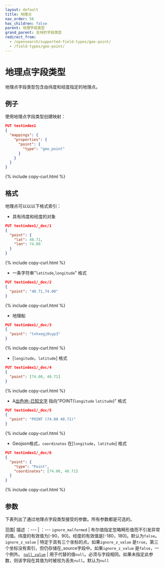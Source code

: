 ```yaml
---
layout: default
title: 地理点
nav_order: 56
has_children: false
parent: 地理字段类型
grand_parent: 支持的字段类型
redirect_from:
  - /opensearch/supported-field-types/geo-point/
  - /field-types/geo-point/
---
```


# 地理点字段类型

地理点字段类型包含由纬度和经度指定的地理点。

## 例子

使用地理点字段类型创建映射：

```json
PUT testindex1
{
  "mappings": {
    "properties": {
      "point": {
        "type": "geo_point"
      }
    }
  }
}
```
{% include copy-curl.html %}

## 格式

地理点可以以以下格式索引：

- 具有纬度和经度的对象

```json
PUT testindex1/_doc/1
{
  "point": { 
    "lat": 40.71,
    "lon": 74.00
  }
}
```
{% include copy-curl.html %}

- 一条字符串"`latitude`,`longitude`" 格式

```json
PUT testindex1/_doc/2
{
  "point": "40.71,74.00" 
}
```
{% include copy-curl.html %}

- 地理船

```json
PUT testindex1/_doc/3
{
  "point": "txhxegj0uyp3"
}
```
{% include copy-curl.html %}

- [`longitude`，`latitude`] 格式

```json
PUT testindex1/_doc/4
{
  "point": [74.00, 40.71] 
}
```
{% include copy-curl.html %}

- A[出色地-已知文字](https://docs.opengeospatial.org/is/12-063r5/12-063r5.html) 指向"POINT(`longitude` `latitude`)" 格式

```json
PUT testindex1/_doc/5
{
  "point": "POINT (74.00 40.71)"
}
```
{% include copy-curl.html %}

- Geojson格式，`coordinates` 在[`longitude`，`latitude`] 格式

```json
PUT testindex1/_doc/6
{
  "point": {
    "type": "Point",
    "coordinates": [74.00, 40.71]
  }
}
```
{% include copy-curl.html %}

## 参数

下表列出了通过地理点字段类型接受的参数。所有参数都是可选的。

范围| 描述
：--- | ：--- 
`ignore_malformed` | 布尔值指定忽略畸形值而不引发异常的值。纬度的有效值为[-90，90]。经度的有效值是[-180，180]。默认为`false`。
`ignore_z_value` | 特定于具有三个坐标的点。如果`ignore_z_value` 是`true`，第三个坐标没有索引，但仍存储在_source字段中。如果`ignore_z_value` 是`false`，一个例外。
[`null_value`]({{site.url}}{{site.baseurl}}/opensearch/supported-field-types/index#null-value) | 用于代替的值`null`。必须与字段相同。如果未指定此参数，则该字段在其值为时被视为丢失`null`。默认为`null`

